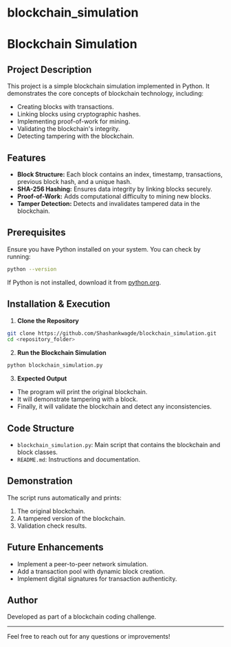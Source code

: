 # blockchain_simulation

# Blockchain Simulation

## Project Description
This project is a simple blockchain simulation implemented in Python. It demonstrates the core concepts of blockchain technology, including:
- Creating blocks with transactions.
- Linking blocks using cryptographic hashes.
- Implementing proof-of-work for mining.
- Validating the blockchain's integrity.
- Detecting tampering with the blockchain.

## Features
- **Block Structure:** Each block contains an index, timestamp, transactions, previous block hash, and a unique hash.
- **SHA-256 Hashing:** Ensures data integrity by linking blocks securely.
- **Proof-of-Work:** Adds computational difficulty to mining new blocks.
- **Tamper Detection:** Detects and invalidates tampered data in the blockchain.

## Prerequisites
Ensure you have Python installed on your system. You can check by running:
```sh
python --version
```
If Python is not installed, download it from [python.org](https://www.python.org/).

## Installation & Execution
1. **Clone the Repository**
```sh
git clone https://github.com/Shashankwagde/blockchain_simulation.git
cd <repository_folder>
```

2. **Run the Blockchain Simulation**
```sh
python blockchain_simulation.py
```

3. **Expected Output**
- The program will print the original blockchain.
- It will demonstrate tampering with a block.
- Finally, it will validate the blockchain and detect any inconsistencies.

## Code Structure
- `blockchain_simulation.py`: Main script that contains the blockchain and block classes.
- `README.md`: Instructions and documentation.

## Demonstration
The script runs automatically and prints:
1. The original blockchain.
2. A tampered version of the blockchain.
3. Validation check results.

## Future Enhancements
- Implement a peer-to-peer network simulation.
- Add a transaction pool with dynamic block creation.
- Implement digital signatures for transaction authenticity.

## Author
Developed as part of a blockchain coding challenge.

---
Feel free to reach out for any questions or improvements!

